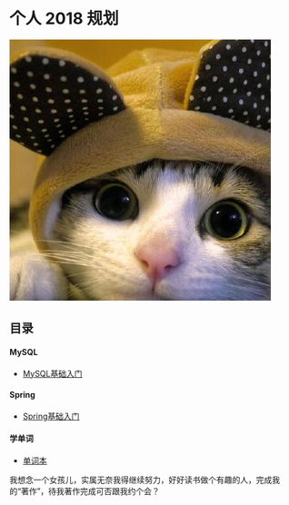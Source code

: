# 个人 2018 规划 

![Image text](./IMG/moji/cat.jpg)


## 目录
####  MySQL
- [MySQL基础入门](MySQL-basic.md)

####  Spring
- [Spring基础入门](./MDDoc/Spring-basic.md)

####  学单词
- [单词本](./MDDoc/word.md)































我想念一个女孩儿，实属无奈我得继续努力，好好读书做个有趣的人，完成我的“著作”，待我著作完成可否跟我约个会？
